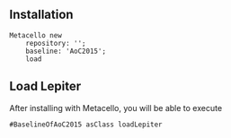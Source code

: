 
## Installation

```st
Metacello new
	repository: '';
	baseline: 'AoC2015';
	load
```

## Load Lepiter

After installing with Metacello, you will be able to execute

```
#BaselineOfAoC2015 asClass loadLepiter
```
